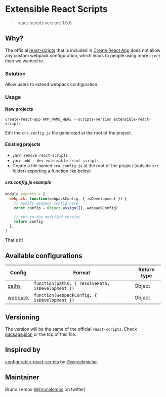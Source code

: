 # Extensible React Scripts
> react-scripts version: 1.0.6

## Why?

The official [react-scripts](https://github.com/facebookincubator/create-react-app/tree/master/packages/react-scripts)  that is included in [Create React App](https://github.com/facebookincubator/create-react-app) does not allow any custom webpack configuration, which leads to people using more `eject` than we wanted to.

### Solution

Allow users to extend webpack configuration.

### Usage

#### New projects

```shell
create-react-app APP_NAME_HERE --scripts-version extensible-react-scripts
```

Edit the `cra.config.js` file generated at the root of the project.

#### Existing projects

- `yarn remove react-scripts`
- `yarn add --dev extensible-react-scripts`
- Create a file named `cra.config.js` at the root of the project (outside `src` folder) exporting a function like below:



##### cra.config.js example

```js
module.exports = {
  webpack: function(webpackConfig, { isDevelopment }) {
    // modify webpack config here
    const config = Object.assign({}, webpackConfig)

    // return the modified version
    return config
  },
}
```

That's it!

## Available configurations

| Config | Format | Return type |
| ------ | ------ | ---- |
| [paths](config/paths.js#L52-L66)  | `function(paths, { resolvePath, isDevelopment })` | Object |
| [webpack](config/webpack.config.dev.js#L38)  | `function(webpackConfig, { isDevelopment })` | Object |

## Versioning

The version will be the same of the official `react-scripts`. Check [package.json](package.json) or the top of this file.

## Inspired by

[configurable-react-scripts](https://github.com/svrcekmichal/configurable-react-scripts) by [@svrcekmichal](https://github.com/svrcekmichal)

## Maintainer

Bruno Lemos ([@brunolemos](https://twitter.com/brunolemos) on twitter)
